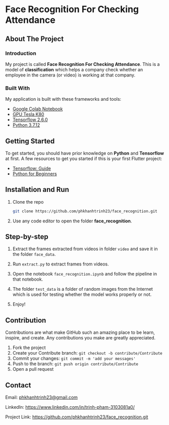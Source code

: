 # Face Recognition For Checking Attendance


## About The Project


### Introduction

My project is called **Face Recognition For Checking Attendance**. This is a model of **classification** which helps a company check whether an employee in the camera (or video) is working at that company.


### Built With

My application is built with these frameworks and tools:
* [Google Colab Notebook](https://colab.research.google.com/)
* [GPU Tesla K80](https://www.nvidia.com/en-gb/data-center/tesla-k80/)
* [Tensorflow 2.6.0](https://github.com/tensorflow/tensorflow/releases/tag/v2.6.0)
* [Python 3.7.12](https://www.python.org/downloads/release/python-3712/)


## Getting Started

To get started, you should have prior knowledge on **Python** and **Tensorflow** at first. A few resources to get you started if this is your first Flutter project:

- [Tensorflow: Guide](https://www.tensorflow.org/guide)
- [Python for Beginners](https://www.python.org/about/gettingstarted/)


## Installation and Run

1. Clone the repo

   ```sh
   git clone https://github.com/phkhanhtrinh23/face_recognition.git
   ```
  
2. Use any code editor to open the folder **face_recognition**.


## Step-by-step

1. Extract the frames extracted from videos in folder `video` and save it in the folder `face_data`.

2. Run `extract.py` to extract frames from videos.

3. Open the notebook `face_recognition.ipynb` and follow the pipeline in that notebook.

4. The folder `test_data` is a folder of random images from the Internet which is used for testing whether the model works properly or not.

5. Enjoy!


## Contribution

Contributions are what make GitHub such an amazing place to be learn, inspire, and create. Any contributions you make are greatly appreciated.

1. Fork the project
2. Create your Contribute branch: `git checkout -b contribute/Contribute`
3. Commit your changes: `git commit -m 'add your messages'`
4. Push to the branch: `git push origin contribute/Contribute`
5. Open a pull request


## Contact

Email: phkhanhtrinh23@gmail.com

LinkedIn: https://www.linkedin.com/in/trinh-pham-3103081a0/

Project Link: https://github.com/phkhanhtrinh23/face_recognition.git
